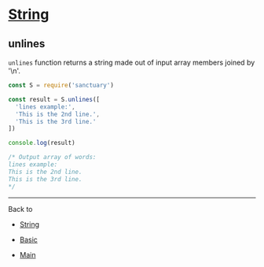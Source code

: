 # [String](../README.md)

## unlines

`unlines` function returns a string made out of input array members joined by '\n'.

```js
const S = require('sanctuary')

const result = S.unlines([
  'lines example:',
  'This is the 2nd line.',
  'This is the 3rd line.'
])

console.log(result)

/* Output array of words:
lines example:
This is the 2nd line.
This is the 3rd line.
*/
```

----------

Back to

- [String](README.md)

- [Basic](../README.md)

- [Main](../../README.md)
